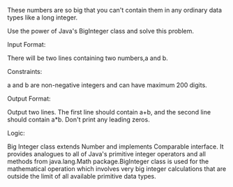 These numbers are so big that you can't contain them in any ordinary data types like a long integer.

Use the power of Java's BigInteger class and solve this problem.

Input Format:

There will be two lines containing two numbers,a and b.

Constraints:

a and b are non-negative integers and can have maximum 200 digits.

Output Format:

Output two lines. The first line should contain a+b, and the second line should contain a*b. Don't print any leading zeros.

Logic:

Big Integer class extends Number and implements Comparable interface.
It provides analogues to all of Java's primitive integer operators and all methods from java.lang.Math package.BigInteger class is used for the
mathematical operation which involves very big integer calculations that are outside the limit of all available primitive data types.
